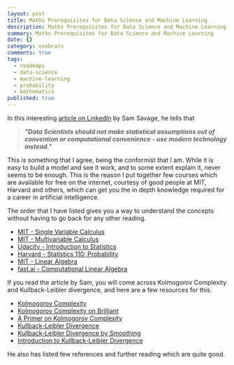 ```yaml
---
layout: post
title: Maths Prerequisites for Data Science and Machine Learning
description: Maths Prerequisites for Data Science and Machine Learning
summary: Maths Prerequisites for Data Science and Machine Learning
date: {}
category: exobrain
comments: true
tags:
  - roadmaps
  - data-science
  - machine-learning
  - probability
  - mathematics
published: true
---
```


In this interesting [article on LinkedIn](https://www.linkedin.com/pulse/mathematical-building-blocks-data-science-sam-savage/) by Sam Savage, he tells that 
>***"Data Scientists should not make statistical assumptions out of convention or computational convenience - use modern technology instead."***

This is something that I agree, being the conformist that I am. While it is easy to build a model and see it work, and to some extent explain it, never seems to be enough. This is the reason I put together few courses which are available for free on the internet, courtesy of good people at MIT, Harvard and others, which can get you the in depth knowledge required for a career in artificial intelligence.

The order that I have listed gives you a way to understand the concepts without having to go back for any other reading.

- [MIT - Single Variable Calculus](https://ocw.mit.edu/courses/mathematics/18-01sc-single-variable-calculus-fall-2010/)
- [MIT - Multivariable Calculus](https://ocw.mit.edu/courses/mathematics/18-02sc-multivariable-calculus-fall-2010/)
- [Udacity - Introduction to Statistics](https://www.udacity.com/course/intro-to-statistics--st101)
- [Harvard - Statistics 110: Probability](https://projects.iq.harvard.edu/stat110/home)
- [MIT - Linear Algebra](https://ocw.mit.edu/courses/mathematics/18-06-linear-algebra-spring-2010/)
- [fast.ai - Computational Linear Algebra](https://github.com/fastai/numerical-linear-algebra/blob/master/README.md)


If you read the article by Sam, you will come across Kolmogorov Complexity and Kullback-Leibler divergence, and here are a few resources for this.

- [Kolmogorov Complexity](https://people.cs.uchicago.edu/~fortnow/papers/kaikoura.pdf)
- [Kolmogorov Complexity on Brilliant](https://brilliant.org/wiki/kolmogorov-complexity/)
- [A Primer on Kolmogorov Complexity](https://jeremykun.com/2012/04/21/kolmogorov-complexity-a-primer/)
- [Kullback-Leibler Divergence](https://www.countbayesie.com/blog/2017/5/9/kullback-leibler-divergence-explained)
- [Kullback-Leibler Divergence by Smoothing](http://hanj.cs.illinois.edu/cs412/bk3/KL-divergence.pdf)
- [Introduction to Kullback-Leibler Divergence](https://towardsdatascience.com/light-on-math-machine-learning-intuitive-guide-to-understanding-kl-divergence-2b382ca2b2a8)

He also has listed few references and further reading which are quite good.
